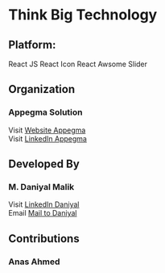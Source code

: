 # Think Big Technology

## Platform:

React JS
React Icon
React Awsome Slider


## Organization

### Appegma Solution

Visit [Website Appegma](https://www.Appegma.com)<br />
Visit [LinkedIn Appegma](https://www.linkedin.com/company/Appegma/)

## Developed By

### M. Daniyal Malik

Visit [LinkedIn Daniyal](https://www.linkedin.com/in/daniyalmalikc/)<br />
Email [Mail to Daniyal](mailto:daniyalmalikc@gmail.com)

## Contributions

### Anas Ahmed
